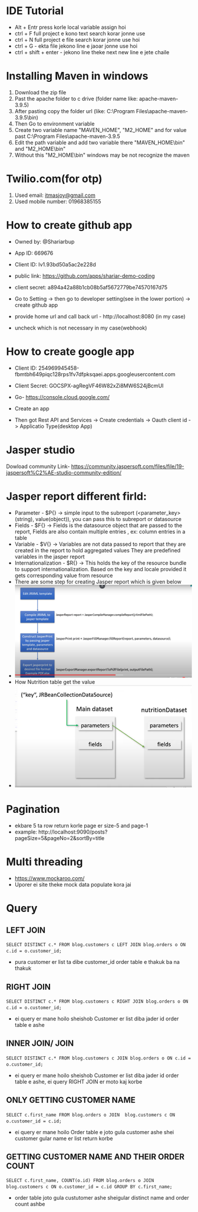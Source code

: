 # IDE Tutorial

- Alt + Entr press korle local variable assign hoi
- ctrl + F full project e kono text search korar jonne use
- ctrl + N full project e file search korar jonne use hoi
- ctrl + G - ekta file jekono line e jaoar jonne use hoi
- ctrl + shift + enter - jekono line theke next new line e jete chaile

# Installing Maven in windows
1. Download the zip file
2. Past the apache folder to c drive (folder name like: apache-maven-3.9.5)
3. After pasting copy the folder url (like: C:\Program Files\apache-maven-3.9.5\bin)
4. Then Go to environment variable
5. Create two variable name "MAVEN_HOME", "M2_HOME" and for value past C:\Program Files\apache-maven-3.9.5
6. Edit the path variable and add two variable there "MAVEN_HOME\bin" and "M2_HOME\bin"
7. Without this "M2_HOME\bin" windows may be not recognize the maven

# Twilio.com(for otp)
1. Used email: itmasjoy@gmail.com
2. Used mobile number: 01968385155


# How to create github app

- Owned by: @Shariarbup
- App ID: 669676
- Client ID: Iv1.93bd50a5ac2e228d
- public link: https://github.com/apps/shariar-demo-coding
- client secret: a894a42a88b1cb08b5af5672779be74570167d75

- Go to Setting -> then go to developer setting(see in the lower portion) -> create github app
- provide home url and call back url - http://localhost:8080 (in my case)
- uncheck which is not necessary in my case(webhook)

# How to create google app

- Client ID: 254969945458-fbmtbh649piqc128rps1fv7dfpksqaei.apps.googleusercontent.com
- Client Secret: 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

- Go- https://console.cloud.google.com/
- Create an app
- Then got Rest API and Services -> Create credentials -> Oauth client id -> Applicatio Type(desktop App)


# Jasper studio

Dowload community Link- https://community.jaspersoft.com/files/file/19-jaspersoft%C2%AE-studio-community-edition/


# Jasper report different firld:
- Parameter - $P{} -> simple input to the subreport (<parameter_key>(string), value(object)), you can pass this to subreport or datasource
- Fields - $F{} -> Fields is the datasource object that are passed to the report, Fields are also contain multiple entries
  , ex: column entries in a table
- Variable - $V{} -> Variables are not data passed to report that they are created in the report to hold aggregated values
  They are predefined variables in the jasper report
- Internationalization - $R{} -> This holds the key of the resource bundle to support internationalization. Based on the key and locale
  provided it gets corresponding value from resource
- There are some step for creating Jasper report which is given below
- ![img.png](jasper_report_procedure.png)
- How Nutrition table get the value
- ![img_1.png](nutrition_table.png)

# Pagination
- ekbare 5 ta row return korle page er size-5 and page-1
- example: http://localhost:9090/posts?pageSize=5&pageNo=2&sortBy=title

# Multi threading
- https://www.mockaroo.com/
- Uporer ei site theke mock data populate kora jai 

# Query

## LEFT JOIN
`SELECT DISTINCT c.* FROM blog.customers c LEFT JOIN blog.orders o ON c.id = o.customer_id;`
- pura customer er list ta dibe customer_id order table e thakuk ba na thakuk

## RIGHT JOIN
`SELECT DISTINCT c.* FROM blog.customers c RIGHT JOIN blog.orders o ON c.id = o.customer_id;`
- ei query er mane hoilo sheishob Customer er list diba jader id order table e ashe

## INNER JOIN/ JOIN
`SELECT DISTINCT c.* FROM blog.customers c JOIN blog.orders o ON c.id = o.customer_id;`
- ei query er mane hoilo sheishob Customer er list diba jader id order table e ashe, ei query RIGHT JOIN er moto kaj korbe


## ONLY GETTING CUSTOMER NAME
`SELECT c.first_name FROM blog.orders o JOIN  blog.customers c ON o.customer_id = c.id;`
- ei query er mane hoilo Order table e joto gula customer ashe shei customer gular name er list return korbe

## GETTING CUSTOMER NAME AND THEIR ORDER COUNT
`SELECT c.first_name, COUNT(o.id) FROM blog.orders o JOIN  blog.customers c ON o.customer_id = c.id GROUP BY
c.first_name;`
- order table joto gula custutomer ashe sheigular distinct name and order count ashbe